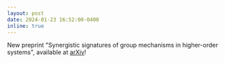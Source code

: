 ```yaml
---
layout: post
date: 2024-01-23 16:52:00-0400
inline: true
---
```


New preprint "Synergistic signatures of group mechanisms in higher-order systems", available at [arXiv](https://arxiv.org/abs/2401.11588)!
